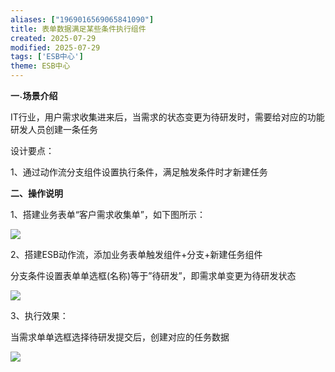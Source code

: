 ```yaml
---
aliases: ["1969016569065841090"]
title: 表单数据满足某些条件执行组件
created: 2025-07-29
modified: 2025-07-29
tags: ['ESB中心']
theme: ESB中心
---
```


**一˴场景介绍**

IT行业，用户需求收集进来后，当需求的状态变更为待研发时，需要给对应的功能研发人员创建一条任务

设计要点：

1、通过动作流分支组件设置执行条件，满足触发条件时才新建任务

**二、操作说明**

1、搭建业务表单“客户需求收集单”，如下图所示：

![](https://myhelpdoc.oss-cn-heyuan.aliyuncs.com/mdimages/07cf6298bff06b8c02dabf0232ca7d25.jpg)

2、搭建ESB动作流，添加业务表单触发组件+分支+新建任务组件

分支条件设置表单单选框(名称)等于”待研发”，即需求单变更为待研发状态

![](https://myhelpdoc.oss-cn-heyuan.aliyuncs.com/mdimages/7bf110d6f37dba5b1377c61a20d6cc7b.jpg)

3、执行效果：

当需求单单选框选择待研发提交后，创建对应的任务数据

![](https://myhelpdoc.oss-cn-heyuan.aliyuncs.com/mdimages/1ed78ad6aad8b9c00f0c58b95b728521.jpg)

